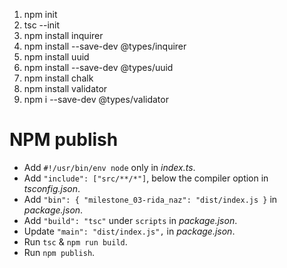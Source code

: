 1. npm init
2. tsc --init
3. npm install inquirer
4. npm install --save-dev @types/inquirer
5. npm install uuid
6. npm install --save-dev @types/uuid
7. npm install chalk
8. npm install validator
9. npm i --save-dev @types/validator

# NPM publish

* Add `#!/usr/bin/env node` only in *index.ts*.
* Add `"include": ["src/**/*"]`, below the compiler option in *tsconfig.json*.
* Add `"bin": { "milestone_03-rida_naz": "dist/index.js }` in *package.json*.
* Add `"build": "tsc"` under `scripts` in *package.json*.
* Update `"main": "dist/index.js",` in *package.json*.
* Run `tsc` & `npm run build`.
* Run `npm publish`.